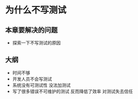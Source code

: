 # 为什么不写测试


## 本章要解决的问题
- 探索一下不写测试的原因


## 大纲
- 时间不够  
- 开发人员不会写测试
- 系统没有可测试性  没法加测试
- 写了很多错误不可维护的测试 反而降低了效率 对测试失去信任